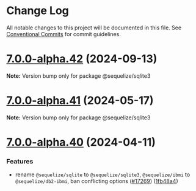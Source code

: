# Change Log

All notable changes to this project will be documented in this file.
See [Conventional Commits](https://conventionalcommits.org) for commit guidelines.

# [7.0.0-alpha.42](https://github.com/sequelize/sequelize/compare/v7.0.0-alpha.41...v7.0.0-alpha.42) (2024-09-13)

**Note:** Version bump only for package @sequelize/sqlite3

# [7.0.0-alpha.41](https://github.com/sequelize/sequelize/compare/v7.0.0-alpha.40...v7.0.0-alpha.41) (2024-05-17)

**Note:** Version bump only for package @sequelize/sqlite3

# [7.0.0-alpha.40](https://github.com/sequelize/sequelize/compare/v7.0.0-alpha.39...v7.0.0-alpha.40) (2024-04-11)

### Features

- rename `@sequelize/sqlite` to `@sequelize/sqlite3`, `@sequelize/ibmi` to `@sequelize/db2-ibmi`, ban conflicting options ([#17269](https://github.com/sequelize/sequelize/issues/17269)) ([1fb48a4](https://github.com/sequelize/sequelize/commit/1fb48a462c96ec64bf8ed19f91662c4d73e1fe3e))
